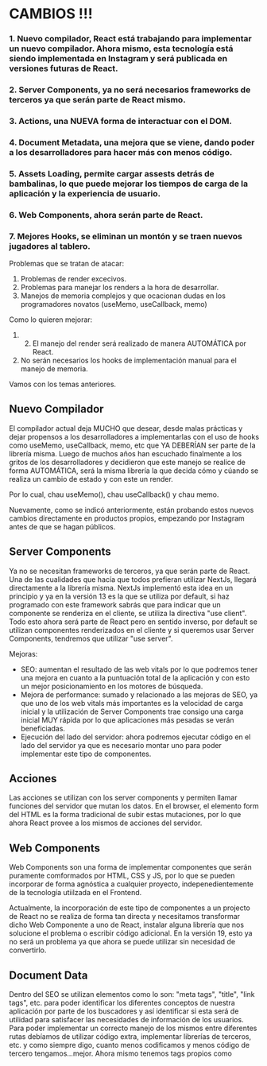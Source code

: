 # CAMBIOS !!!

### 1. Nuevo compilador, React está trabajando para implementar un nuevo compilador. Ahora mismo, esta tecnología está siendo implementada en Instagram y será publicada en versiones futuras de React.

### 2. Server Components, ya no será necesarios frameworks de terceros ya que serán parte de React mismo.

### 3. Actions, una NUEVA forma de interactuar con el DOM.

### 4. Document Metadata, una mejora que se viene, dando poder a los desarrolladores para hacer más con menos código.

### 5. Assets Loading, permite cargar assests detrás de bambalinas, lo que puede mejorar los tiempos de carga de la aplicación y la experiencia de usuario.

### 6. Web Components, ahora serán parte de React.

### 7. Mejores Hooks, se eliminan un montón y se traen nuevos jugadores al tablero.

Problemas que se tratan de atacar:

1. Problemas de render excecivos.
2. Problemas para manejar los renders a la hora de desarrollar.
3. Manejos de memoria complejos y que ocacionan dudas en los programadores novatos (useMemo, useCallback, memo)

Como lo quieren mejorar:

1. 2. El manejo del render será realizado de manera AUTOMÁTICA por React.
2. No serán necesarios los hooks de implementación manual para el manejo de memoria.

Vamos con los temas anteriores.

## Nuevo Compilador

El compilador actual deja MUCHO que desear, desde malas prácticas y dejar propensos a los desarrolladores a implementarlas con el uso de hooks como useMemo, useCallback, memo, etc que YA DEBERÍAN ser parte de la librería misma.
Luego de muchos años han escuchado finalmente a los gritos de los desarrolladores y decidieron que este manejo se realice de forma AUTOMÁTICA, será la misma librería la que decida cómo y cúando se realiza un cambio de estado y con este un render.

Por lo cual, chau useMemo(), chau useCallback() y chau memo.

Nuevamente, como se indicó anteriormente, están probando estos nuevos cambios directamente en productos propios, empezando por Instagram antes de que se hagan públicos.

## Server Components

Ya no se necesitan frameworks de terceros, ya que serán parte de React. Una de las cualidades que hacía que todos prefieran utilizar NextJs, llegará directamente a la librería misma.
NextJs implementó esta idea en un principio y ya en la versión 13 es la que se utiliza por default, si haz programado con este framework sabrás que para indicar que un componente se renderiza en el cliente, se utiliza la directiva "use client". Todo esto ahora será parte de React pero en sentido inverso, por default se utilizan componentes renderizados en el cliente y si queremos usar Server Components, tendremos que utilizar "use server".

Mejoras:

- SEO: aumentan el resultado de las web vitals por lo que podremos tener una mejora en cuanto a la puntuación total de la aplicación y con esto un mejor posicionamiento en los motores de búsqueda.
- Mejora de performance: sumado y relacionado a las mejoras de SEO, ya que uno de los web vitals más importantes es la velocidad de carga inicial y la utilización de Server Components trae consigo una carga inicial MUY rápida por lo que aplicaciones más pesadas se verán beneficiadas.
- Ejecución del lado del servidor: ahora podremos ejecutar código en el lado del servidor ya que es necesario montar uno para poder implementar este tipo de componentes.

## Acciones

Las acciones se utilizan con los server components y permiten llamar funciones del servidor que mutan los datos. En el browser, el elemento form del HTML es la forma tradicional de subir estas mutaciones, por lo que ahora React provee a los mismos de acciones del servidor.

## Web Components

Web Components son una forma de implementar componentes que serán puramente comformados por HTML, CSS y JS, por lo que se pueden incorporar de forma agnóstica a cualquier proyecto, indepenedientemente de la tecnología utiilzada en el Frontend.

Actualmente, la incorporación de este tipo de componentes a un projecto de React no se realiza de forma tan directa y necesitamos transformar dicho Web Componente a uno de React, instalar alguna librería que nos solucione el problema o escribir código adicional. En la versión 19, esto ya no será un problema ya que ahora se puede utilizar sin necesidad de convertirlo.

## Document Data

Dentro del SEO se utilizan elementos como lo son: "meta tags", "title", "link tags", etc. para poder identificar los diferentes conceptos de nuestra aplicación por parte de los buscadores y así identificar si esta será de utilidad para satisfacer las necesidades de información de los usuarios.
Para poder implementar un correcto manejo de los mismos entre diferentes rutas debíamos de utilizar código extra, implementar librerías de terceros, etc. y como siempre digo, cuanto menos codificamos y menos código de tercero tengamos...mejor.
Ahora mismo tenemos tags propios como <title>, <meta>.

## Assets Loading

Para no tener que pelear con problemas de las web vitals, como lo es el "INP" (Interaction to Next Paint), una de las cosas que podíamos hacer es es renderizar lo mas importante y luego el resto irlo cargando por detrás sin que el usuario se entere, de esta manera cargamos rápido inicialmente y el usuario puede interactuar con la página.
Ahora para esto se puden utilizar las API "preload" y "preinit", las cuales proveen un mejor control sobre los recursos que deben cargarse e inicializarce.

## Nuevos Hooks !

Como dije anteriormente, chau useMemo, chau useCallback, chau forwardRef y chau memo, pero eso no quiere decir que no vengan nuevos hooks !

### use()

Se utiliza junto con promesas, código asíncrono y context.

```
const value = use(fetchData());
```

Ya no tenemos que utilizar useContext(), ahora directamente se utiliza use(TuContexto).

### useFormStatus()

Provee información sobre el estado del submit de un formulario.

```
const { pending, data, method, action } = useFormStatus();
```

o

```
const { status } = useFormStatus();
```

MUY similar a react-hook-form.

### useActionState()

Reemplaza el anterior llamado useFormState() ya que la intención original es diferente a la entendida por los desarrolladores.
Antes creíamos que solo nos permitía actualizar el estado del formulario según el resultado del submit.

```
const [state, formAction] = useFormState(fn, initialState, permalink?);
```

Pero la verdad es que es mucho más que eso, la idea principal era revolver el estado de la ACCIÓN utilizada en el hook, envolviéndola y retornando una accion que pueda ser trackeada y así obtener el último valor retornado por dicha acción. De esta manera vemos que useFormState, no necesita ser utilizado siquiera en un formulario!.

Entonces ahora los cambios son:

- se cambia el nombre a "useActionState"
- se agrega un estado "pending"
- se importa de la librería "react" y no de "react-dom"

```
const [state, action, isPending] = useActionState(formAction);
```

### useOptimistic()

Nos permite mostrar un estado diferente mientras una lógica asíncrona se ejecuta.

```
const [ optimisticMessage, addOptimisticMessage] = useOptimistic(state, updatefn);
```

La idea principal es que mientras se esté esperando por la respuesta de una llamada asíncrona, se pueda mostrar un estado "optimista" mientras tanto para que el usuario tenga una respuesta inmediata. Una vez que tenemos la respuesta real, mostramos el resultado de la llamada.

Se le llama "optimista" porque se hará de cuenta que el resultado fue satisfactorio aunque todavía no lo sabemos.

## Cómo actualizar a React 19

Antes que todo debes saber que NO ESTÁ BIEN utilizar React 19 para aplicaciones que están en producción ya que todos estos cambios siguen estando en pruebas y pueden cambiar, además de que pueden presentar problemas.

Para poder actualizar tu projecto a React 19 solo debes hacer:

```
// reemplaza pnpm por tu manejador de paquetes predilecto

pnpm upgrade react@canary react-dom@canary

// en el caso de npm

npm update react@canary react-dom@canary
```
